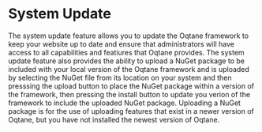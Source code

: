 # System Update

The system update feature allows you to update the Oqtane framework to keep your website up to date and ensure that administrators will have access to all capabilities and featiures that Oqtane provides. The system update feature also provides the ability to upload a NuGet package to be included with your local version of the Oqtane framework and is uploaded by selecting the NuGet file from its location on your system and then presssing the upload button to place the NuGet package within a version of the framework, then pressing the install button to update you verion of the framework to include the uploaded NuGet package. Uploading a NuGet package is for the use of uploading features that exist in a newer version of Oqtane, but you have not installed the newest version of Oqtane.